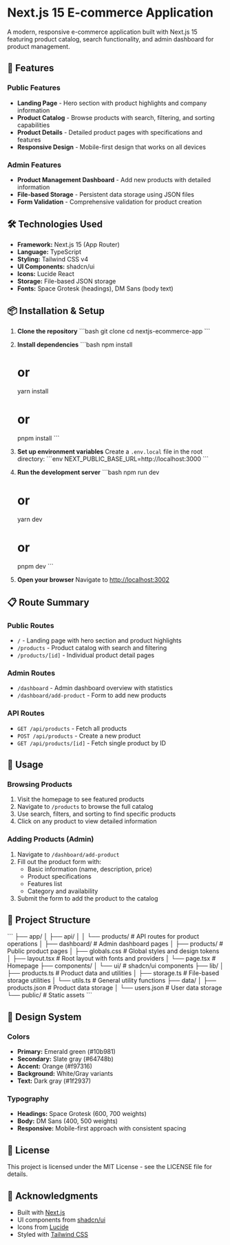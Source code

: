 # Next.js 15 E-commerce Application

A modern, responsive e-commerce application built with Next.js 15 featuring product catalog, search functionality, and admin dashboard for product management.

## 🚀 Features

### Public Features
- **Landing Page** - Hero section with product highlights and company information
- **Product Catalog** - Browse products with search, filtering, and sorting capabilities
- **Product Details** - Detailed product pages with specifications and features
- **Responsive Design** - Mobile-first design that works on all devices

### Admin Features
- **Product Management Dashboard** - Add new products with detailed information
- **File-based Storage** - Persistent data storage using JSON files
- **Form Validation** - Comprehensive validation for product creation

## 🛠️ Technologies Used

- **Framework:** Next.js 15 (App Router)
- **Language:** TypeScript
- **Styling:** Tailwind CSS v4
- **UI Components:** shadcn/ui
- **Icons:** Lucide React
- **Storage:** File-based JSON storage
- **Fonts:** Space Grotesk (headings), DM Sans (body text)

## 📦 Installation & Setup

1. **Clone the repository**
   \`\`\`bash
   git clone <your-repo-url>
   cd nextjs-ecommerce-app
   \`\`\`

2. **Install dependencies**
   \`\`\`bash
   npm install
   # or
   yarn install
   # or
   pnpm install
   \`\`\`

3. **Set up environment variables**
   Create a `.env.local` file in the root directory:
   \`\`\`env
   NEXT_PUBLIC_BASE_URL=http://localhost:3000
   \`\`\`

4. **Run the development server**
   \`\`\`bash
   npm run dev
   # or
   yarn dev
   # or
   pnpm dev
   \`\`\`

5. **Open your browser**
   Navigate to [http://localhost:3002](http://localhost:3002)

## 📋 Route Summary

### Public Routes
- `/` - Landing page with hero section and product highlights
- `/products` - Product catalog with search and filtering
- `/products/[id]` - Individual product detail pages

### Admin Routes
- `/dashboard` - Admin dashboard overview with statistics
- `/dashboard/add-product` - Form to add new products

### API Routes
- `GET /api/products` - Fetch all products
- `POST /api/products` - Create a new product
- `GET /api/products/[id]` - Fetch single product by ID

## 🎯 Usage

### Browsing Products
1. Visit the homepage to see featured products
2. Navigate to `/products` to browse the full catalog
3. Use search, filters, and sorting to find specific products
4. Click on any product to view detailed information

### Adding Products (Admin)
1. Navigate to `/dashboard/add-product`
2. Fill out the product form with:
   - Basic information (name, description, price)
   - Product specifications
   - Features list
   - Category and availability
3. Submit the form to add the product to the catalog

## 📁 Project Structure

\`\`\`
├── app/
│   ├── api/
│   │   └── products/          # API routes for product operations
│   ├── dashboard/             # Admin dashboard pages
│   ├── products/              # Public product pages
│   ├── globals.css            # Global styles and design tokens
│   ├── layout.tsx             # Root layout with fonts and providers
│   └── page.tsx               # Homepage
├── components/
│   └── ui/                    # shadcn/ui components
├── lib/
│   ├── products.ts            # Product data and utilities
│   ├── storage.ts             # File-based storage utilities
│   └── utils.ts               # General utility functions
├── data/
│   ├── products.json          # Product data storage
│   └── users.json             # User data storage
└── public/                    # Static assets
\`\`\`

## 🎨 Design System

### Colors
- **Primary:** Emerald green (#10b981)
- **Secondary:** Slate gray (#64748b)
- **Accent:** Orange (#f97316)
- **Background:** White/Gray variants
- **Text:** Dark gray (#1f2937)

### Typography
- **Headings:** Space Grotesk (600, 700 weights)
- **Body:** DM Sans (400, 500 weights)
- **Responsive:** Mobile-first approach with consistent spacing




## 📄 License

This project is licensed under the MIT License - see the LICENSE file for details.

## 🙏 Acknowledgments

- Built with [Next.js](https://nextjs.org/)
- UI components from [shadcn/ui](https://ui.shadcn.com/)
- Icons from [Lucide](https://lucide.dev/)
- Styled with [Tailwind CSS](https://tailwindcss.com/)


